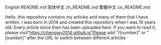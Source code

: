 Engilsh README.md
简体中文 zh_README.md
繁體中文 cn_README.md

Hello, 
this repository contains my articles and many of them that I have written. 
I was born in 2014 and created this repository when I was 10 years old.
Every article since then has been uploaded here. If you want to read it, 
please visit“https://chengwy2014.github.io”Please add "/[number]" or "[number]" after the URL to switch between different articles
